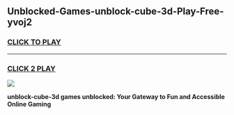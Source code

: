 
## Unblocked-Games-unblock-cube-3d-Play-Free-yvoj2
<h3>
<a href="https://premium76.site?title=unblock-cube-3d&ref=23A">CLICK TO PLAY</a></h3>
<hr>

<h3>
<a href="https://premium76.site?title=unblock-cube-3d&ref=23A">CLICK 2 PLAY</a>
  
</h3>

<a href="https://premium76.site?title=unblock-cube-3d&ref=23A"><img src="https://clearcache.store/games.png"></a>


**unblock-cube-3d games unblocked: Your Gateway to Fun and Accessible Online Gaming**
